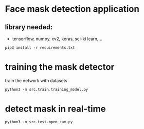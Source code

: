 # Face mask detection application

## library needed:
 - tensorflow, numpy, cv2, keras, sci-ki learn,...
```
pip3 install -r requirements.txt
```
# training the mask detector
train the network with datasets
```
python3 -m src.train.training_model.py
```

# detect mask in real-time
```
python3 -m src.test.open_cam.py
```
